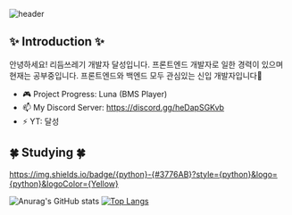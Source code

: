 ![header](https://capsule-render.vercel.app/api?type=waving&color=gradient&height=300&section=header&text=noonnight10&fontSize=90)

## ✨ Introduction ✨
안녕하세요! 리듬쓰레기 개발자 달성입니다. 프론트엔드 개발자로 일한 경력이 있으며 현재는 공부중입니다.
프론트엔드와 백엔드 모두 관심있는 신입 개발자입니다💜

- 🎮 Project Progress: Luna (BMS Player)
- 📫 My Discord Server: https://discord.gg/heDapSGKvb
- ⚡ YT: 달성


## 🍀 Studying 🍀
https://img.shields.io/badge/{python}-{#3776AB}?style={python}&logo={python}&logoColor={Yellow}





![Anurag's GitHub stats](https://github-readme-stats.vercel.app/api?username=noonnight10&show_icons=true&theme=radical)
[![Top Langs](https://github-readme-stats.vercel.app/api/top-langs/?username=noonnight10&langs_count=8)](https://github.com/noonnight10/github-readme-stats)


  
